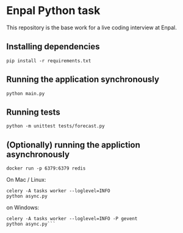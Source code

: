 # Enpal Python task

This repository is the base work for a live coding interview at Enpal.

## Installing dependencies

`pip install -r requirements.txt`

## Running the application synchronously

`python main.py`

## Running tests

`python -m unittest tests/forecast.py`

## (Optionally) running the appliction asynchronously

`docker run -p 6379:6379 redis`

On Mac / Linux:

```
celery -A tasks worker --loglevel=INFO
python async.py
```

on Windows:

```pip install gevent
celery -A tasks worker --loglevel=INFO -P gevent
python async.py```
